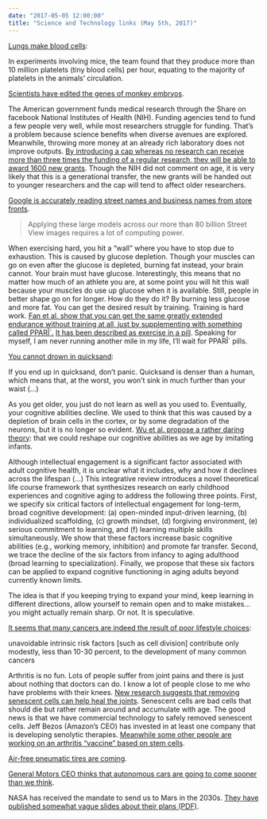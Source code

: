 ```yaml
---
date: "2017-05-05 12:00:00"
title: "Science and Technology links (May 5th, 2017)"
---
```




[Lungs make blood cells](http://www.sciencealert.com/an-unexpected-new-lung-function-has-been-discovered-and-it-could-disrupt-decades-of-scientific-thought):

> 
In experiments involving mice, the team found that they produce more than 10 million platelets (tiny blood cells) per hour, equating to the majority of platelets in the animals&rsquo; circulation. 


[Scientists have edited the genes of monkey embryos](https://medicalxpress.com/news/2017-05-success-nonhuman-primate-gene.html).

The American government funds medical research through the Share on facebook National Institutes of Health (NIH). Funding agencies tend to fund a few people very well, while most researchers struggle for funding. That&rsquo;s a problem because science benefits when diverse avenues are explored. Meanwhile, throwing more money at an already rich laboratory does not improve outputs. [By introducing a cap whereas no research can receive more than three times the funding of a regular research, they will be able to award 1600 new grants](http://www.sciencemag.org/news/2017/05/nih-impose-grant-cap-free-funds-more-investigators). Though the NIH did not comment on age, it is very likely that this is a generational transfer, the new grants will be handed out to younger researchers and the cap will tend to affect older researchers.

[Google is accurately reading street names and business names from store fronts](https://research.googleblog.com/2017/05/updating-google-maps-with-deep-learning.html). 

> Applying these large models across our more than 80 billion Street View images requires a lot of computing power.



When exercising hard, you hit a &ldquo;wall&rdquo; where you have to stop due to exhaustion. This is caused by glucose depletion. Though your muscles can go on even after the glucose is depleted, burning fat instead, your brain cannot. Your brain must have glucose. Interestingly, this means that no matter how much of an athlete you are, at some point you will hit this wall because your muscles do use up glucose when it is available. Still, people in better shape go on for longer. How do they do it? By burning less glucose and more fat. You can get the desired result by training. Training is hard work. [Fan et al. show that you can get the same greatly extended endurance without training at all, just by supplementing with something called PPARÎ´.](http://www.cell.com/cell-metabolism/fulltext/S1550-4131(17)30211-5) [It has been described as exercise in a pill](http://www.salk.edu/news-release/exercise-pill-boosts-athletic-endurance-70-percent/). Speaking for myself, I am never running another mile in my life, I&rsquo;ll wait for PPARÎ´ pills.

[You cannot drown in quicksand](https://fuckyeahfluiddynamics.tumblr.com/post/160301448249/quicksand-is-complicated-stuff-its-typically-a):

> 
If you end up in quicksand, don&rsquo;t panic. Quicksand is denser than a human, which means that, at the worst, you won&rsquo;t sink in much further than your waist (&hellip;)


As you get older, you just do not learn as well as you used to. Eventually, your cognitive abilities decline. We used to think that this was caused by a depletion of brain cells in the cortex, or by some degradation of the neurons, but it is no longer so evident. [Wu et al. propose a rather daring theory](https://www.karger.com/Article/Abstract/458720): that we could reshape our cognitive abilities as we age by imitating infants.

> 
Although intellectual engagement is a significant factor associated with adult cognitive health, it is unclear what it includes, why and how it declines across the lifespan (&hellip;) This integrative review introduces a novel theoretical life course framework that synthesizes research on early childhood experiences and cognitive aging to address the following three points. First, we specify six critical factors of intellectual engagement for long-term, broad cognitive development: (a) open-minded input-driven learning, (b) individualized scaffolding, (c) growth mindset, (d) forgiving environment, (e) serious commitment to learning, and (f) learning multiple skills simultaneously. We show that these factors increase basic cognitive abilities (e.g., working memory, inhibition) and promote far transfer. Second, we trace the decline of the six factors from infancy to aging adulthood (broad learning to specialization). Finally, we propose that these six factors can be applied to expand cognitive functioning in aging adults beyond currently known limits.


The idea is that if you keeping trying to expand your mind, keep learning in different directions, allow yourself to remain open and to make mistakes&hellip; you might actually remain sharp. Or not. It is speculative.

[It seems that many cancers are indeed the result of poor lifestyle choices](https://www.statnews.com/2015/12/16/cancers-bad-luck/):

> 
unavoidable intrinsic risk factors [such as cell division] contribute only modestly, less than 10-30 percent, to the development of many common cancers


Arthritis is no fun. Lots of people suffer from joint pains and there is just about nothing that doctors can do. I know a lot of people close to me who have problems with their knees. [New research suggests that removing senescent cells can help heal the joints](http://www.leafscience.org/osteoarthritis/). Senescent cells are bad cells that should die but rather remain around and accumulate with age. The good news is that we have commercial technology to safely removed senescent cells. Jeff Bezos (Amazon&rsquo;s CEO) has invested in at least one company that is developing senolytic therapies. [Meanwhile some other people are working on an arthritis &ldquo;vaccine&rdquo; based on stem cells](https://m.medicalxpress.com/news/2017-04-stem-cells-arthritis-goal-vaccine.html).

[Air-free pneumatic tires are coming](https://boingboing.net/2017/04/29/air-free-non-pneumatic-tires-a.html).

[General Motors CEO thinks that autonomous cars are going to come sooner than we think](http://www.cnbc.com/2017/04/28/autonomy-will-come-sooner-than-you-think-says-gm-ceo-barra.html).

NASA has received the mandate to send us to Mars in the 2030s. [They have published somewhat vague slides about their plans (PDF)](https://www.nasa.gov/sites/default/files/atoms/files/nss_chart_v23.pdf).

